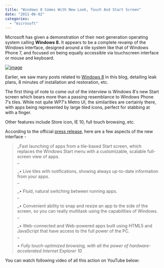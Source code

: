 ```yaml
---
title: "Windows 8 Comes With New Look, Touch And Start Screen"
date: "2011-06-02"
categories: 
  - "microsoft"
---
```


Microsoft has given a demonstration of their next generation operating system calling **Windows 8.** It appears to be a complete revamp of the Windows interface, designed around a tile system like that of Windows Phone 7, and focused on being equally accessible via touchscreen interface or mouse and keyboard.

[![image](http://lh5.ggpht.com/-jXoETJLJU-g/Teet3rrn7uI/AAAAAAAACDQ/WhgNtJ620pM/image_thumb.png?imgmax=800 "image")](http://lh4.ggpht.com/-D_djfJg1Fxw/Teet2iWaySI/AAAAAAAACDM/1sTPHheFEdY/s1600-h/image%25255B2%25255D.png)

Earlier, we saw many posts related to [Windows 8](http://www.cosmogeek.info/2011/03/windows-8-can-be-installed-in-8-minutes.html) in this blog, detailing leak plans, 8 minutes of installation and restoration, etc.

The first thing of note to come out of the interview is Windows 8′s new Start screen which bears more than a passing resemblance to Windows Phone 7′s tiles. While not quite WP7′s Metro UI, the similarities are certainly there, with apps being represented by large tiled icons, perfect for stabbing at with a finger.

Other features include Store icon, IE 10, full touch browsing, etc.

According to the official [press release](http://www.microsoft.com/presspass/features/2011/jun11/06-01corporatenews.aspx), here are a few aspects of the new interface -

> _Fast launching of apps from a tile-based Start screen, which replaces the Windows Start menu with a customizable, scalable full-screen view of apps.  
> _
> 
> _• Live tiles with notifications, showing always up-to-date information from your apps.  
> _
> 
> _• Fluid, natural switching between running apps.  
> _
> 
> _• Convenient ability to snap and resize an app to the side of the screen, so you can really multitask using the capabilities of Windows.  
> _
> 
> _• Web-connected and Web-powered apps built using HTML5 and JavaScript that have access to the full power of the PC.  
> _
> 
> _• Fully touch-optimized browsing, with all the power of hardware-accelerated Internet Explorer 10_

You can watch following video of all this action on YouTube below:
